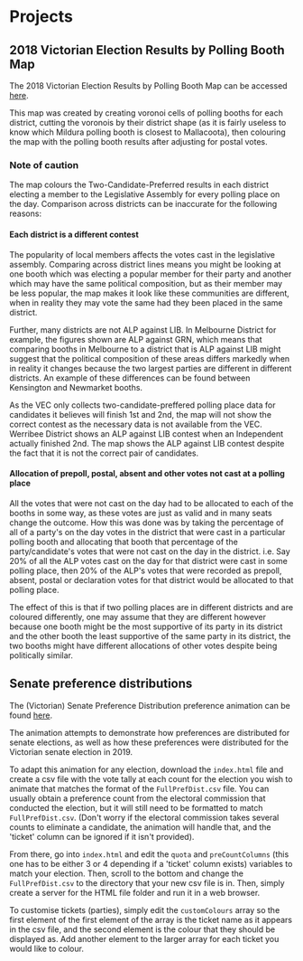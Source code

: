# Projects

## 2018 Victorian Election Results by Polling Booth Map

The 2018 Victorian Election Results by Polling Booth Map can be accessed [here](https://datamapsvotes.github.io/Victorian%20State%20Election%20Polling%20Place%20Map%202018/index.html).

This map was created by creating voronoi cells of polling booths for each district, cutting the voronois by their district shape (as it is fairly useless to know which Mildura polling booth is closest to Mallacoota), then colouring the map with the polling booth results after adjusting for postal votes.

### Note of caution

The map colours the Two-Candidate-Preferred results in each district electing a member to the Legislative Assembly for every polling place on the day. Comparison across districts can be inaccurate for the following reasons:

#### Each district is a different contest

The popularity of local members affects the votes cast in the legislative assembly. Comparing across district lines means you might be looking at one booth which was electing a popular member for their party and another which may have the same political composition, but as their member may be less popular, the map makes it look like these communities are different, when in reality they may vote the same had they been placed in the same district.

Further, many districts are not ALP against LIB. In Melbourne District for example, the figures shown are ALP against GRN, which means that comparing booths in Melbourne to a district that is ALP against LIB might suggest that the political composition of these areas differs markedly when in reality it changes because the two largest parties are different in different districts. An example of these differences can be found between Kensington and Newmarket booths.

As the VEC only collects two-candidate-preffered polling place data for candidates it believes will finish 1st and 2nd, the map will not show the correct contest as the necessary data is not available from the VEC. Werribee District shows an ALP against LIB contest when an Independent actually finished 2nd. The map shows the ALP against LIB contest despite the fact that it is not the correct pair of candidates.

#### Allocation of prepoll, postal, absent and other votes not cast at a polling place

All the votes that were not cast on the day had to be allocated to each of the booths in some way, as these votes are just as valid and in many seats change the outcome. How this was done was by taking the percentage of all of a party's on the day votes in the district that were cast in a particular polling booth and allocating that booth that percentage of the party/candidate's votes that were not cast on the day in the district. i.e. Say 20% of all the ALP votes cast on the day for that district were cast in some polling place, then 20% of the ALP's votes that were recorded as prepoll, absent, postal or declaration votes for that district would be allocated to that polling place.

The effect of this is that if two polling places are in different districts and are coloured differently, one may assume that they are different however because one booth might be the most supportive of its party in its district and the other booth the least supportive of the same party in its district, the two booths might have different allocations of other votes despite being politically similar.

## Senate preference distributions

The (Victorian) Senate Preference Distribution preference animation can be found [here](https://datamapsvotes.github.io/Preference%20Distribution%20Animation/index.html).

The animation attempts to demonstrate how preferences are distributed for senate elections, as well as how these preferences were distributed for the Victorian senate election in 2019.

To adapt this animation for any election, download the `index.html` file and create a csv file with the vote tally at each count for the election you wish to animate that matches the format of the `FullPrefDist.csv` file. You can usually obtain a preference count from the electoral commission that conducted the election, but it will still need to be formatted to match `FullPrefDist.csv`. (Don't worry if the electoral commission takes several counts to eliminate a candidate, the animation will handle that, and the 'ticket' column can be ignored if it isn't provided).

From there, go into `index.html` and edit the `quota` and `preCountColumns` (this one has to be either 3 or 4 depending if a 'ticket' column exists) variables to match your election. Then, scroll to the bottom and change the `FullPrefDist.csv` to the directory that your new csv file is in. Then, simply create a server for the HTML file folder and run it in a web browser.

To customise tickets (parties), simply edit the `customColours` array so the first element of the first element of the array is the ticket name as it appears in the csv file, and the second element is the colour that they should be displayed as. Add another element to the larger array for each ticket you would like to colour.
